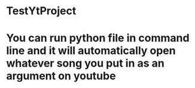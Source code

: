 # TestYtProject
# You can run python file in command line and it will automatically open whatever song you put in as an argument on youtube
